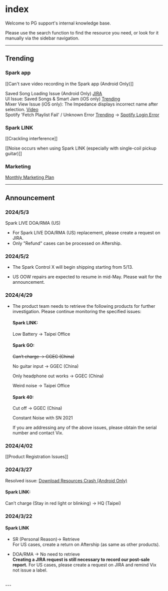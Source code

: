 # index
Welcome to PG support's internal knowledge base. 

Please use the search function to find the resource you need, or look for it manually via the sidebar navigation.

---
## Trending

### Spark app<br>

[[Can't save video recording in the Spark app (Android Only)]]

Saved Song Loading Issue (Android Only)
[JIRA](https://positivegrid.atlassian.net/browse/STFS-209)
<br>
UI Issue: Saved Songs & Smart Jam (iOS only)
[Trending](https://positivegrid.zendesk.com/agent/tickets/478380)
<br>
Mixer View Issue (iOS only):
The Impedance displays incorrect name after selection.
[Video](https://drive.google.com/file/d/1kGY6LfE5QhUKVDLZ_blnROkO-LXTZwgC/view?usp=sharing)
<br>
Spotify 'Fetch Playlist Fail' / Unknown Error
[Trending](https://positivegrid.zendesk.com/agent/tickets/474557)
-> [Spotify Login Error](https://help.positivegrid.com/hc/en-us/articles/25200624662925-Spark-app-Issue-Spotify-Login-Error)
<br>
### Spark LINK
[[Crackling interference]]

[[Noise occurs when using Spark LINK (especially with single-coil pickup guitar)]]


### Marketing
[Monthly Marketing Plan](https://docs.google.com/spreadsheets/d/10xJZBQaCPnssXe-LCrpEmRkICh81fuhwkDBtlIaKmdY/edit?usp=sharing)

---
## Announcement
### 2024/5/3
Spark LIVE DOA/RMA (US)
- For Spark LIVE DOA/RMA (US) replacement, please create a request on JIRA.
- Only "Refund" cases can be processed on Aftership.

### 2024/5/2
- The Spark Control X will begin shipping starting from 5/13.

- US OOW repairs are expected to resume in mid-May. Please wait for the announcement.


### 2024/4/29
- The product team needs to retrieve the following products for further investigation. Please continue monitoring the specified issues:

	#### Spark LINK:
	Low Battery -> Taipei Office
	
	#### Spark GO:
	~~Can’t charge -> GGEC (China)~~
	
	No guitar input -> GGEC (China)
	
	Only headphone out works -> GGEC (China)
	
	Weird noise -> Taipei Office
	  
	#### Spark 40:
	Cut off -> GGEC (China)
	
	Constant Noise with SN 2021
	
	If you are addressing any of the above issues, please obtain the serial number and contact Vix.


### 2024/4/02
[[Product Registration Issues]]

### 2024/3/27
Resolved issue:
[Download Resources Crash (Android Only)](https://positivegrid.zendesk.com/agent/tickets/477913)

#### Spark LINK:
Can’t charge (Stay in red light or blinking) -> HQ (Taipei)
<br>
### 2024/3/22
#### Spark LINK  
- SR (Personal Reason)-> Retrieve  
	For US cases, create a return on Aftership (as same as other products).

- DOA/RMA -> No need to retrieve  
	**Creating a JIRA request is still necessary to record our post-sale report.**
	For US cases, please create a request on JIRA and remind Vix not issue a label.
<br>
---